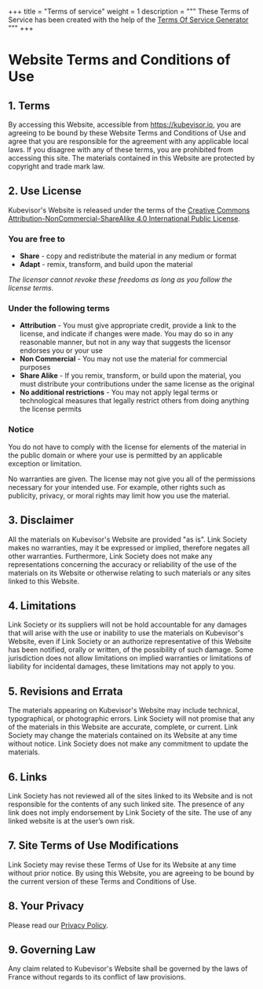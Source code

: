 +++
title = "Terms of service"
weight = 1
description = """
These Terms of Service has been created with the help of the
[Terms Of Service Generator](https://www.termsofservicegenerator.net)
"""
+++

# Website Terms and Conditions of Use

## 1. Terms

By accessing this Website, accessible from https://kubevisor.io, you are
agreeing to be bound by these Website Terms and Conditions of Use and agree
that you are responsible for the agreement with any applicable local laws. If
you disagree with any of these terms, you are prohibited from accessing this
site. The materials contained in this Website are protected by copyright and
trade mark law.

## 2. Use License

Kubevisor's Website is released under the terms of the
[Creative Commons Attribution-NonCommercial-ShareAlike 4.0 International Public License](https://creativecommons.org/licenses/by-nc-sa/4.0/legalcode).

### You are free to

 - **Share** - copy and redistribute the material in any medium or format
 - **Adapt** - remix, transform, and build upon the material

*The licensor cannot revoke these freedoms as long as you follow the license terms.*

### Under the following terms

 - **Attribution** - You must give appropriate credit, provide a link to the
   license, and indicate if changes were made. You may do so in any reasonable
   manner, but not in any way that suggests the licensor endorses you or your
   use
 - **Non Commercial** - You may not use the material for commercial purposes
 - **Share Alike** - If you remix, transform, or build upon the material, you
   must distribute your contributions under the same license as the original
 - **No additional restrictions** - You may not apply legal terms or
   technological measures that legally restrict others from doing anything the
   license permits

### Notice

You do not have to comply with the license for elements of the material in the
public domain or where your use is permitted by an applicable exception or
limitation.

No warranties are given. The license may not give you all of the permissions
necessary for your intended use. For example, other rights such as publicity,
privacy, or moral rights may limit how you use the material.
## 3. Disclaimer

All the materials on Kubevisor's Website are provided "as is". Link Society
makes no warranties, may it be expressed or implied, therefore negates all
other warranties. Furthermore, Link Society does not make any representations
concerning the accuracy or reliability of the use of the materials on its
Website or otherwise relating to such materials or any sites linked to this
Website.

## 4. Limitations

Link Society or its suppliers will not be hold accountable for any damages that
will arise with the use or inability to use the materials on Kubevisor's Website,
even if Link Society or an authorize representative of this Website has been
notified, orally or written, of the possibility of such damage. Some
jurisdiction does not allow limitations on implied warranties or limitations of
liability for incidental damages, these limitations may not apply to you.

## 5. Revisions and Errata

The materials appearing on Kubevisor's Website may include technical,
typographical, or photographic errors. Link Society will not promise that any
of the materials in this Website are accurate, complete, or current.
Link Society may change the materials contained on its Website at any time
without notice. Link Society does not make any commitment to update the
materials.

## 6. Links

Link Society has not reviewed all of the sites linked to its Website and is not
responsible for the contents of any such linked site. The presence of any link
does not imply endorsement by Link Society of the site. The use of any linked
website is at the user’s own risk.

## 7. Site Terms of Use Modifications

Link Society may revise these Terms of Use for its Website at any time without
prior notice. By using this Website, you are agreeing to be bound by the
current version of these Terms and Conditions of Use.

## 8. Your Privacy

Please read our [Privacy Policy](/legals/privacy-policy).

## 9. Governing Law

Any claim related to Kubevisor's Website shall be governed by the laws of
France without regards to its conflict of law provisions.
